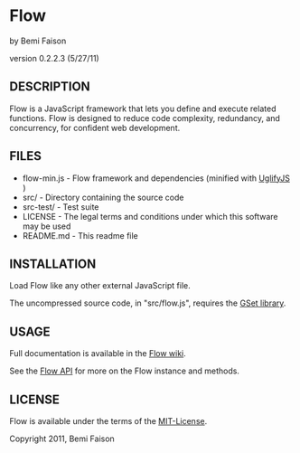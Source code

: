 # Flow
by Bemi Faison

version 0.2.2.3
(5/27/11)

## DESCRIPTION

Flow is a JavaScript framework that lets you define and execute related functions. Flow is designed to reduce code complexity, redundancy, and concurrency, for confident web development.

## FILES

* flow-min.js - Flow framework and dependencies (minified with [UglifyJS](http://marijnhaverbeke.nl/uglifyjs) )
* src/ - Directory containing the source code
* src-test/ - Test suite
* LICENSE - The legal terms and conditions under which this software may be used
* README.md - This readme file

## INSTALLATION

Load Flow like any other external JavaScript file.

The uncompressed source code, in "src/flow.js", requires the [GSet library](http://github.com/bemson/GSet/).

## USAGE

Full documentation is available in the [Flow wiki](http://github.com/bemson/Flow/wiki/).

See the [Flow API](http://github.com/bemson/Flow/wiki/Flow-API) for more on the Flow instance and methods.

## LICENSE

Flow is available under the terms of the [MIT-License](http://en.wikipedia.org/wiki/MIT_License#License_terms).

Copyright 2011, Bemi Faison
